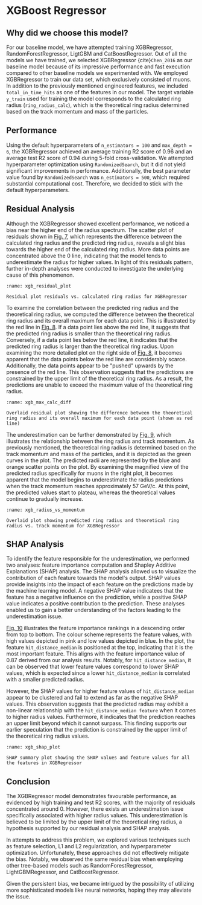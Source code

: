 # XGBoost Regressor

## Why did we choose this model?

For our baseline model, we have attempted training XGBRegressor, RandomForestRegressor, LigtGBM and CatBoostRegressor. Out of all the models we have trained, we selected XGBRegressor {cite}`Chen_2016` as our baseline model because of its impressive performance and fast execution compared to other baseline models we experimented with. We employed XGBRegressor to train our data set, which exclusively consisted of muons. In addition to the previously mentioned engineered features, we included `total_in_time_hits` as one of the features in our model. The target variable `y_train` used for training the model corresponds to the calculated ring radius (`ring_radius_calc`), which is the theoretical ring radius determined based on the track momentum and mass of the particles.

## Performance

Using the default hyperparameters of `n_estimators = 100` and `max_depth = 6`, the XGBRegressor achieved an average training R2 score of 0.96 and an average test R2 score of 0.94 during 5-fold cross-validation. We attempted hyperparameter optimization using `RandomizedSearch`, but it did not yield significant improvements in performance. Additionally, the best parameter value found by `RandomizedSearch` was `n_estimators = 500`, which required substantial computational cost. Therefore, we decided to stick with the default hyperparameters.

## Residual Analysis

Although the XGBRegressor showed excellent performance, we noticed a bias near the higher end of the radius spectrum. The scatter plot of residuals shown in [Fig. 7](xgb_residual_plot), which represents the difference between the calculated ring radius and the predicted ring radius, reveals a slight bias towards the higher end of the calculated ring radius. More data points are concentrated above the 0 line, indicating that the model tends to underestimate the radius for higher values. In light of this residuals pattern, further in-depth analyses were conducted to investigate the underlying cause of this phenomenon.

```{figure} ../../../../../figures/xgb_residual_plot.png 
:name: xgb_residual_plot

Residual plot residuals vs. calculated ring radius for XGBRegressor
```       

To examine the correlation between the predicted ring radius and the theoretical ring radius, we computed the difference between the theoretical ring radius and its overall maximum for each data point. This is illustrated by the red line in [Fig. 8](xgb_max_calc_diff). If a data point lies above the red line, it suggests that the predicted ring radius is smaller than the theoretical ring radius. Conversely, if a data point lies below the red line, it indicates that the predicted ring radius is larger than the theoretical ring radius. Upon examining the more detailed plot on the right side of [Fig. 8](xgb_max_calc_diff), it becomes apparent that the data points below the red line are considerably scarce. Additionally, the data points appear to be "pushed" upwards by the presence of the red line. This observation suggests that the predictions are constrained by the upper limit of the theoretical ring radius. As a result, the predictions are unable to exceed the maximum value of the theoretical ring radius.

```{figure} ../../../../../figures/xgb_max_calc_diff.png
:name: xgb_max_calc_diff

Overlaid residual plot showing the difference between the theoretical ring radius and its overall maximum for each data point (shown as red line)
```

The underestimation can be further demonstrated by [Fig. 9](xgb_radius_vs_momentum), which illustrates the relationship between the ring radius and track momentum. As previously mentioned, the theoretical ring radius is determined based on the track momentum and mass of the particles, and it is depicted as the green curves in the plot. The predicted radii are represented by the blue and orange scatter points on the plot. By examining the magnified view of the predicted radius specifically for muons in the right plot, it becomes apparent that the model begins to underestimate the radius predictions when the track momentum reaches approximately 57 GeV/c. At this point, the predicted values start to plateau, whereas the theoretical values continue to gradually increase.

```{figure} ../../../../../figures/xgb_radius_vs_momentum.png 
:name: xgb_radius_vs_momentum

Overlaid plot showing predicted ring radius and theoretical ring radius vs. track momentum for XGBRegressor
```       

## SHAP Analysis

To identify the feature responsible for the underestimation, we performed two analyses: feature importance computation and Shapley Additive Explanations (SHAP) analysis. The SHAP analysis allowed us to visualize the contribution of each feature towards the model's output. SHAP values provide insights into the impact of each feature on the predictions made by the machine learning model. A negative SHAP value indicatees that the feature has a negative influence on the prediction, while a positive SHAP value indicates a positive contribution to the prediction. These analyses enabled us to gain a better understanding of the factors leading to the underestimation issue.

[Fig. 10](xgb_shap_plot) illustrates the feature importance rankings in a descending order from top to bottom. The colour scheme represents the feature values, with high values depicted in pink and low values depicted in blue. In the plot, the feature `hit_distance_median` is positioned at the top, indicating that it is the most important feature. This aligns with the feature importance value of 0.87 derived from our analysis results. Notably, for `hit_distance_median`, it can be observed that lower feature values correspond to lower SHAP values, which is expected since a lower `hit_distance_median` is correlated with a smaller predicted radius.

However, the SHAP values for higher feature values of `hit_distance_median` appear to be clustered and fail to extend as far as the negative SHAP values. This observation suggests that the predicted radius may exhibit a non-linear relationship with the `hit_distance_median feature` when it comes to higher radius values. Furthermore, it indicates that the prediction reaches an upper limit beyond which it cannot surpass. This finding supports our earlier speculation that the prediction is constrained by the upper limit of the theoretical ring radius values.

```{figure} ../../../../../figures/xgb_shap_plot.png
:name: xgb_shap_plot

SHAP summary plot showing the SHAP values and feature values for all the features in XGBRegressor
```

## Conclusion

The XGBRegressor model demonstrates favourable performance, as evidenced by high training and test R2 scores, with the majority of residuals concentrated around 0. However, there exists an underestimation issue specifically associated with higher radius values. This underestimation is believed to be limited by the upper limit of the theoretical ring radius, a hypothesis supported by our residual analysis and SHAP analysis.

In attempts to address this problem, we explored various techniques such as feature selection, L1 and L2 regularization, and hyperparameter optimization. Unfortunately, these approaches did not effectively mitigate the bias. Notably, we observed the same residual bias when employing other tree-based models such as RandomForestRegressor, LightGBMRegressor, and CatBoostRegressor.

Given the persistent bias, we became intrigued by the possibility of utilizing more sophisticated models like neural networks, hoping they may alleviate the issue.
